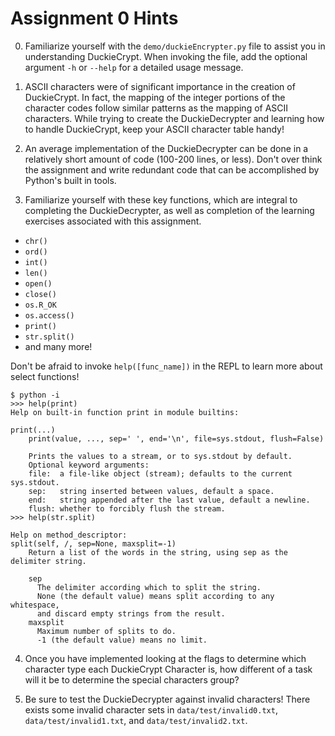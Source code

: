 # Assignment 0 Hints

0. Familiarize yourself with the `demo/duckieEncrypter.py` file to assist you in understanding DuckieCrypt. When invoking the file, add the optional argument `-h` or `--help` for a detailed usage message.

1. ASCII characters were of significant importance in the creation of DuckieCrypt. In fact, the mapping of the integer portions of the character codes follow similar patterns as the mapping of ASCII characters. While trying to create the DuckieDecrypter and learning how to handle DuckieCrypt, keep your ASCII character table handy!

2. An average implementation of the DuckieDecrypter can be done in a relatively short amount of code (100-200 lines, or less). Don't over think the assignment and write redundant code that can be accomplished by Python's built in tools.

3. Familiarize yourself with these key functions, which are integral to completing the DuckieDecrypter, as well as completion of the learning exercises associated with this assignment.

* `chr()`
* `ord()`
* `int()`
* `len()`
* `open()`
* `close()`
* `os.R_OK`
* `os.access()`
* `print()`
* `str.split()`
* and many more!

Don't be afraid to invoke `help([func_name])` in the REPL to learn more about select functions!

```
$ python -i
>>> help(print)
Help on built-in function print in module builtins:

print(...)
    print(value, ..., sep=' ', end='\n', file=sys.stdout, flush=False)

    Prints the values to a stream, or to sys.stdout by default.
    Optional keyword arguments:
    file:  a file-like object (stream); defaults to the current sys.stdout.
    sep:   string inserted between values, default a space.
    end:   string appended after the last value, default a newline.
    flush: whether to forcibly flush the stream.
>>> help(str.split)

Help on method_descriptor:
split(self, /, sep=None, maxsplit=-1)
    Return a list of the words in the string, using sep as the delimiter string.

    sep
      The delimiter according which to split the string.
      None (the default value) means split according to any whitespace,
      and discard empty strings from the result.
    maxsplit
      Maximum number of splits to do.
      -1 (the default value) means no limit.
```

4. Once you have implemented looking at the flags to determine which character type each DuckieCrypt Character is, how different of a task will it be to determine the special characters group?

5. Be sure to test the DuckieDecrypter against invalid characters! There exists some invalid character sets in `data/test/invalid0.txt`, `data/test/invalid1.txt`, and `data/test/invalid2.txt`. 
